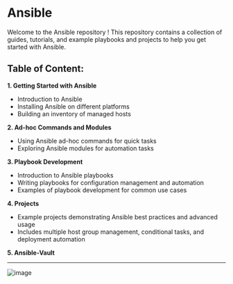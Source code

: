 # Ansible

Welcome to the Ansible repository ! This repository contains a collection of guides, tutorials, and example playbooks and projects to help you get started with Ansible.

## Table of Content:

**1. Getting Started with Ansible**

- Introduction to Ansible
- Installing Ansible on different platforms
- Building an inventory of managed hosts
  
**2. Ad-hoc Commands and Modules**

- Using Ansible ad-hoc commands for quick tasks
- Exploring Ansible modules for automation tasks

**3. Playbook Development**

- Introduction to Ansible playbooks
- Writing playbooks for configuration management and automation
- Examples of playbook development for common use cases

**4. Projects**

- Example projects demonstrating Ansible best practices and advanced usage
- Includes multiple host group management, conditional tasks, and deployment automation

**5. Ansible-Vault**

----------------------------

![image](https://github.com/gk-aws-dev/Ansible/assets/154478305/c6c1048c-13b0-46d0-a241-a07668fe593c)
